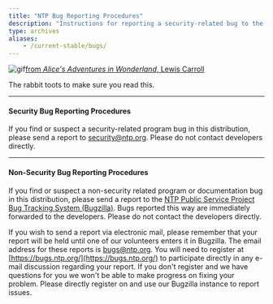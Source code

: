 ```yaml
---
title: "NTP Bug Reporting Procedures"
description: "Instructions for reporting a security-related bug to the NTP security officer and reporting a non-security bug to the NTP bug tracker."
type: archives
aliases:
    - /current-stable/bugs/
---
```


![gif](/documentation/pic/hornraba.gif)[from _Alice's Adventures in Wonderland_, Lewis Carroll](/reflib/pictures/)

The rabbit toots to make sure you read this.

* * *

#### Security Bug Reporting Procedures

If you find or suspect a security-related program bug in this distribution, please send a report to [security@ntp.org](mailto:security@ntp.org). Please do not contact developers directly.

* * *

#### Non-Security Bug Reporting Procedures

If you find or suspect a non-security related program or documentation bug in this distribution, please send a report to the [NTP Public Service Project Bug Tracking System (Bugzilla)](https://bugs.ntp.org/). Bugs reported this way are immediately forwarded to the developers. Please do not contact the developers directly.

If you wish to send a report via electronic mail, please remember that your report will be held until one of our volunteers enters it in Bugzilla. The email address for these reports is [bugs@ntp.org](mailto:bugs@ntp.org). You will need to register at [https://bugs.ntp.org/](https://bugs.ntp.org/) to participate directly in any e-mail discussion regarding your report. If you don't register and we have questions for you we won't be able to make progress on fixing your problem. Please directly register on and use our Bugzilla instance to report issues.